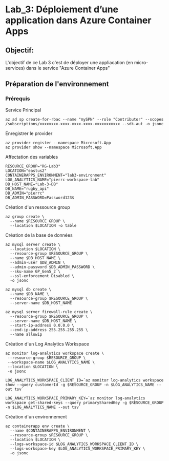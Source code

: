 # Lab_3: Déploiement d’une application dans Azure Container Apps
## Objectif:
L'objectif de ce Lab 3 c'est de déployer une appliacation (en micro-services) dans le service "Azure Container Apps"

## Préparation de l'environnement 

### Prérequis
Service Principal<br>
```
az ad sp create-for-rbac --name "mySPN" --role "Contributor" --scopes /subscriptions/xxxxxxxx-xxxx-xxxx-xxxx-xxxxxxxxxxx --sdk-aut -o jsonc
```


Enregistrer le provider<br>
``` 
az provider register --namespace Microsoft.App
az provider show --namespace Microsoft.App
```

Affectation des variables<br>
```
RESOURCE_GROUP="RG-Lab3"
LOCATION="eastus2"
CONTAINERAPPS_ENVIRONMENT="lab3-environment"
LOG_ANALYTICS_NAME="pierrc-workspace-lab"
DB_HOST_NAME="Lab-3-DB"
DB_NAME="rugby_api"
DB_ADMIN="pierrc"
DB_ADMIN_PASSWORD=Password123$

```

Création d'un ressource group<br>
```
az group create \
  --name $RESOURCE_GROUP \
  --location $LOCATION -o table
```

Création de la base de données<br>
```
az mysql server create \
  --location $LOCATION \
  --resource-group $RESOURCE_GROUP \
  --name $DB_HOST_NAME \
  --admin-user $DB_ADMIN \
  --admin-password $DB_ADMIN_PASSWORD \
  --sku-name GP_Gen5_2 \
  --ssl-enforcement Disabled \
  -o jsonc  
  
az mysql db create \
  --name $DB_NAME \
  --resource-group $RESOURCE_GROUP \
  --server-name $DB_HOST_NAME

az mysql server firewall-rule create \
  --resource-group $RESOURCE_GROUP \
  --server-name $DB_HOST_NAME \
  --start-ip-address 0.0.0.0 \
  --end-ip-address 255.255.255.255 \
  --name allowip  
```


Création d'un Log Analytics Workspace<br>
```
az monitor log-analytics workspace create \
 --resource-group $RESOURCE_GROUP \
 --workspace-name $LOG_ANALYTICS_NAME \
 --location $LOCATION \
 -o jsonc

LOG_ANALYTICS_WORKSPACE_CLIENT_ID=`az monitor log-analytics workspace show --query customerId -g $RESOURCE_GROUP -n $LOG_ANALYTICS_NAME --out tsv`

LOG_ANALYTICS_WORKSPACE_PRIMARY_KEY=`az monitor log-analytics workspace get-shared-keys --query primarySharedKey -g $RESOURCE_GROUP -n $LOG_ANALYTICS_NAME --out tsv`
```

Création d'un environnement<br>
```
az containerapp env create \
  --name $CONTAINERAPPS_ENVIRONMENT \
  --resource-group $RESOURCE_GROUP \
  --location $LOCATION \
  --logs-workspace-id $LOG_ANALYTICS_WORKSPACE_CLIENT_ID \
  --logs-workspace-key $LOG_ANALYTICS_WORKSPACE_PRIMARY_KEY \
  -o jsonc
```


